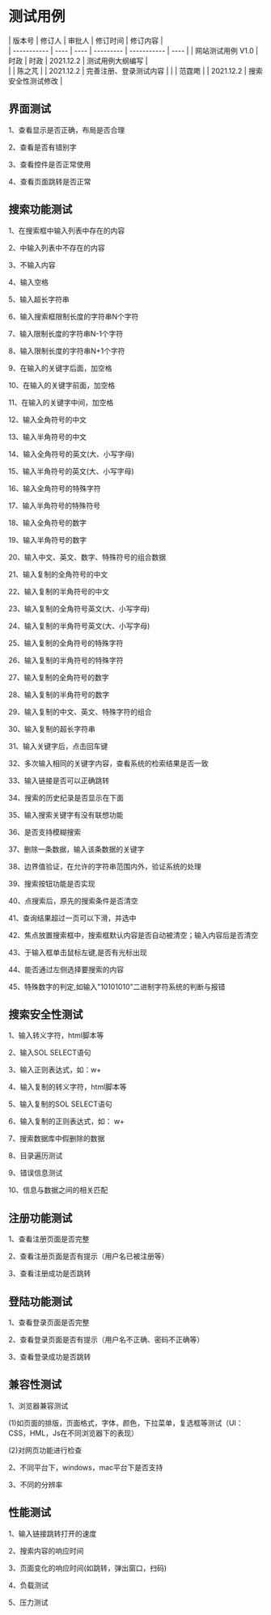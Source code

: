 # 测试用例



| 版本号         | 修订人  | 审批人  | 修订时间      | 修订内容        |     
| ----------- | ---- | ---- | --------- | ----------- | ---- |
| 网站测试用例 V1.0 | 时政   | 时政   | 2021.12.2 | 测试用例大纲编写    |     
|             | 陈之芃  |      | 2021.12.2 | 完善注册、登录测试内容 |
|             | 范霆飑  |      | 2021.12.2 | 搜索安全性测试修改 |

## 界面测试

1、查看显示是否正确，布局是否合理

2、查看是否有错别字

3、查看控件是否正常使用

4、查看页面跳转是否正常

## 搜索功能测试

1、在搜索框中输入列表中存在的内容

2、中输入列表中不存在的内容

3、不输入内容

4、输入空格

5、输入超长字符串

6、输入搜索框限制长度的字符串N个字符

7、输入限制长度的字符串N-1个字符

8、输入限制长度的字符串N+1个字符

9、在输入的关键字后面，加空格

10、在输入的关键字前面，加空格

11、在输入的关键字中间，加空格

12、输入全角符号的中文

13、输入半角符号的中文

14、输入全角符号的英文(大、小写字母)

15、输入半角符号的英文(大、小写字母)

16、输入全角符号的特殊字符

17、输入半角符号的特殊符号

18、输入全角符号的数字

19、输入半角符号的数字

20、输入中文、英文、数字、特殊符号的组合数据

21、输入复制的全角符号的中文

22、输入复制的半角符号的中文

23、输入复制的全角符号英文(大、小写字母)

24、输入复制的半角符号英文(大、小写字母)

25、输入复制的全角符号的特殊字符

26、输入复制的半角符号的特殊字符

27、输入复制的全角符号的数字

28、输入复制的半角符号的数字

29、输入复制的中文、英文、特殊字符的组合

30、输入复制的超长字符串

31、输入关键字后，点击回车键

32、多次输入相同的关键字内容，查看系统的检索结果是否一致

33、输入链接是否可以正确跳转

34、搜索的历史纪录是否显示在下面

35、输入搜索关键字有没有联想功能

36、是否支持模糊搜索

37、删除一条数据，输入该条数据的关键字

38、边界值验证，在允许的字符串范围内外，验证系统的处理

39、搜索按钮功能是否实现

40、点搜索后，原先的搜索条件是否清空

41、查询结果超过一页可以下滑，并选中

42、焦点放置搜索框中，搜索框默认内容是否自动被清空；输入内容后是否清空

43、于输入框单击鼠标左键,是否有光标出现

44、能否通过左侧选择要搜索的内容

45、特殊数字的判定,如输入"10101010"二进制字符系统的判断与报错

## 搜索安全性测试

1、输入转义字符，html脚本等

2、输入SOL SELECT语句

3、输入正则表达式，如：w+

4、输入复制的转义字符，html脚本等

5、输入复制的SOL SELECT语句

6、输入复制的正则表达式，如： w+

7、搜索数据库中假删除的数据

8、目录遍历测试

9、错误信息测试

10、信息与数据之间的相关匹配

## 注册功能测试

1、查看注册页面是否完整

2、查看注册页面是否有提示（用户名已被注册等）

3、查看注册成功是否跳转

## 登陆功能测试

1、查看登录页面是否完整

2、查看登录页面是否有提示（用户名不正确、密码不正确等）

3、查看登录成功是否跳转

## 兼容性测试

1、浏览器兼容测试

(1)如页面的排版，页面格式，字体，颜色，下拉菜单，复选框等测试（UI：CSS，HML，Js在不同浏览器下的表现）

(2)对网页功能进行检查

2、不同平台下，windows，mac平台下是否支持

3、不同的分辨率

## 性能测试

1、输入链接跳转打开的速度

2、搜索内容的响应时间

3、页面变化的响应时间(如跳转，弹出窗口，扫码)

4、负载测试

5、压力测试